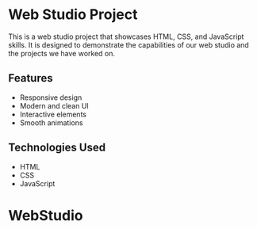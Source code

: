 # Web Studio Project

This is a web studio project that showcases HTML, CSS, and JavaScript skills. It is designed to demonstrate the capabilities of our web studio and the projects we have worked on.

## Features

- Responsive design
- Modern and clean UI
- Interactive elements
- Smooth animations

## Technologies Used

- HTML
- CSS
- JavaScript
# WebStudio
